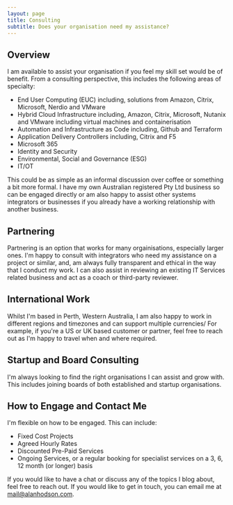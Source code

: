 ```yaml
---
layout: page
title: Consulting
subtitle: Does your organisation need my assistance?
---
```


## Overview
I am available to assist your organisation if you feel my skill set would be of benefit. From a consulting perspective, this includes the following areas of specialty:

-   End User Computing (EUC) including, solutions from Amazon, Citrix, Microsoft, Nerdio and VMware
-   Hybrid Cloud Infrastructure including, Amazon, Citrix, Microsoft, Nutanix and VMware including virtual machines and containerisation
-   Automation and Infrastructure as Code including, Github and Terraform
-   Application Delivery Controllers including, Citrix and F5
-   Microsoft 365
-   Identity and Security
-   Environmental, Social and Governance (ESG)
-   IT/OT

This could be as simple as an informal discussion over coffee or something a bit more formal. I have my own Australian registered Pty Ltd business so can be engaged directly or am also happy to assist other systems integrators or businesses if you already have a working relationship with another business. 

## Partnering

Partnering is an option that works for many orgainisations, especially larger ones. I'm happy to consult with integrators who need my assistance on a project or similar, and, am always fully transparent and ethical in the way that I conduct my work. I can also assist in reviewing an existing IT Services related business and act as a coach or third-party reviewer.

## International Work

Whilst I'm based in Perth, Western Australia, I am also happy to work in different regions and timezones and can support multiple currencies/ For example, if you're a US or UK based customer or partner, feel free to reach out as I'm happy to travel when and where required.

## Startup and Board Consulting

I'm always looking to find the right organisations I can assist and grow with. This includes joining boards of both established and startup organisations.

## How to Engage and Contact Me

I'm flexible on how to be engaged. This can include:

-   Fixed Cost Projects
-   Agreed Hourly Rates
-   Discounted Pre-Paid Services
-   Ongoing Services, or a regular booking for specialist services on a 3, 6, 12 month (or longer) basis

If you would like to have a chat or discuss any of the topics I blog about, feel free to reach out. If you would like to get in touch, you can email me at <mail@alanhodson.com>.